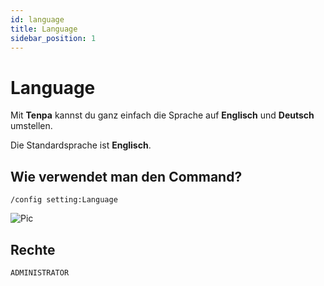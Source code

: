 ```yaml
---
id: language
title: Language
sidebar_position: 1
---
```


# Language
Mit **Tenpa** kannst du ganz einfach die Sprache auf **Englisch** und **Deutsch** umstellen.

Die Standardsprache ist **Englisch**.

## Wie verwendet man den Command?
`/config setting:Language`

![Pic](/img/config_lang.gif)

## Rechte
`ADMINISTRATOR`